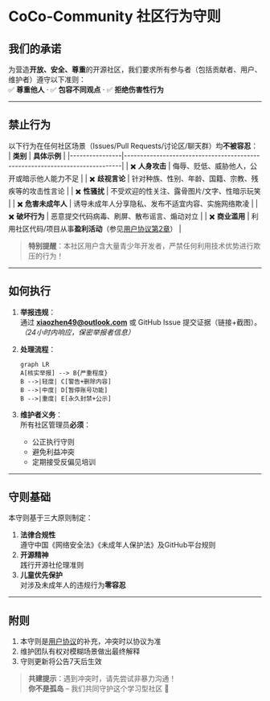 # CoCo-Community 社区行为守则

## 我们的承诺  
为营造**开放、安全、尊重**的开源社区，我们要求所有参与者（包括贡献者、用户、维护者）遵守以下准则：  
✅ **尊重他人** · ✅ **包容不同观点** · ✅ **拒绝伤害性行为**  

---

## 禁止行为  
以下行为在任何社区场景（Issues/Pull Requests/讨论区/聊天群）均**不被容忍**：  
| **类别**       | **具体示例**                                                                 |
|----------------|-----------------------------------------------------------------------------|
| ✖️ **人身攻击**   | 侮辱、贬低、威胁他人，公开或暗示他人能力不足                                |
| ✖️ **歧视言论**   | 针对种族、性别、年龄、国籍、宗教、残疾等的攻击性言论                        |
| ✖️ **性骚扰**     | 不受欢迎的性关注、露骨图片/文字、性暗示玩笑                                 |
| ✖️ **危害未成年人** | 诱导未成年人分享隐私、发布不适宜内容、实施网络欺凌                          |
| ✖️ **破坏行为**   | 恶意提交代码病毒、刷屏、散布谣言、煽动对立                                  |
| ✖️ **商业滥用**   | 利用社区代码/项目从事**盈利活动**（参见[用户协议第2章](#)）                |

> **特别提醒**：本社区用户含大量青少年开发者，严禁任何利用技术优势进行欺压的行为！

---

## 如何执行  
1. **举报违规**：  
   通过 **xiaozhen49@outlook.com** 或 GitHub Issue 提交证据（链接+截图）。  
   *（24小时内响应，保密举报者信息）*  

2. **处理流程**：  
   ```mermaid
   graph LR
   A[核实举报] --> B{严重程度}
   B -->|轻度| C[警告+删除内容]
   B -->|中度| D[暂停账号功能]
   B -->|重度| E[永久封禁+公示]
   ```

3. **维护者义务**：  
   所有社区管理员**必须**：  
   - 公正执行守则  
   - 避免利益冲突  
   - 定期接受反偏见培训  

---

## 守则基础  
本守则基于三大原则制定：  
1. **法律合规性**  
   遵守中国《网络安全法》《未成年人保护法》及GitHub平台规则  
2. **开源精神**  
   践行开源社伦理准则  
3. **儿童优先保护**  
   对涉及未成年人的违规行为**零容忍**  

---

## 附则  
1. 本守则是[用户协议](https://cc.zitzhen.cn/agreement/useragreement/)的补充，冲突时以协议为准  
2. 维护团队有权对模糊场景做出最终解释  
3. 守则更新将公告7天后生效  

> **共建提示**：遇到冲突时，请先尝试非暴力沟通！    
> **你不是孤岛** – 我们共同守护这个学习型社区 🌟  
